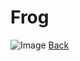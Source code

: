 # Frog
![Image](https://images.fineartamerica.com/images/artworkimages/mediumlarge/1/tree-frog-sitting-on-branch-kurit-afsheen.jpg)
[Back](emivcleave.github.io/cse15l-lab-reports/)
